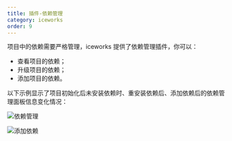 ```yaml
---
title: 插件-依赖管理
category: iceworks
order: 9
---
```


项目中的依赖需要严格管理，iceworks 提供了依赖管理插件，你可以：

- 查看项目的依赖；
- 升级项目的依赖；
- 添加项目的依赖。

以下示例显示了项目初始化后未安装依赖时、重安装依赖后、添加依赖后的依赖管理面板信息变化情况：

![依赖管理](https://img.alicdn.com/tfs/TB1v2qTMZbpK1RjSZFyXXX_qFXa-868-571.gif)

![添加依赖](https://img.alicdn.com/tfs/TB1_tSIM3TqK1RjSZPhXXXfOFXa-868-571.gif)
